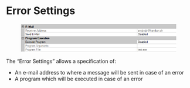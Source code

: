 # Error Settings

<figure><img src="../../.gitbook/assets/image (5) (1) (1) (1) (1) (1) (1) (1) (1) (1) (1) (1) (1) (1) (1) (1).png" alt=""><figcaption></figcaption></figure>

The “Error Settings” allows a specification of:

* An e-mail address to where a message will be sent in case of an error
* A program which will be executed in case of an error
